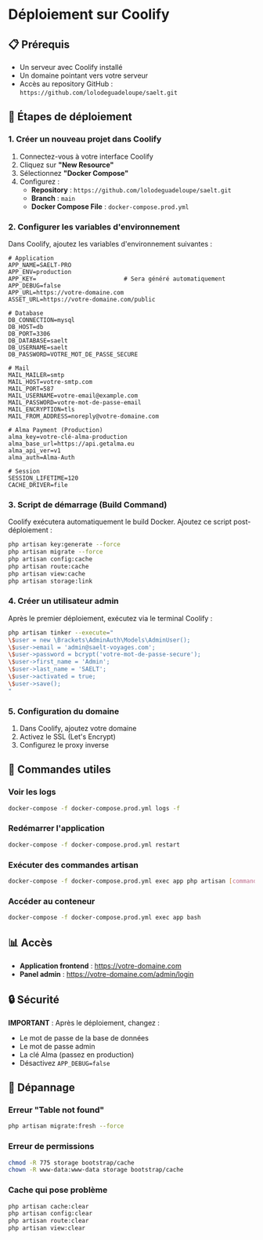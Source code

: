 # Déploiement sur Coolify

## 📋 Prérequis

- Un serveur avec Coolify installé
- Un domaine pointant vers votre serveur
- Accès au repository GitHub : `https://github.com/lolodeguadeloupe/saelt.git`

## 🚀 Étapes de déploiement

### 1. Créer un nouveau projet dans Coolify

1. Connectez-vous à votre interface Coolify
2. Cliquez sur **"New Resource"**
3. Sélectionnez **"Docker Compose"**
4. Configurez :
   - **Repository** : `https://github.com/lolodeguadeloupe/saelt.git`
   - **Branch** : `main`
   - **Docker Compose File** : `docker-compose.prod.yml`

### 2. Configurer les variables d'environnement

Dans Coolify, ajoutez les variables d'environnement suivantes :

```env
# Application
APP_NAME=SAELT-PRO
APP_ENV=production
APP_KEY=                         # Sera généré automatiquement
APP_DEBUG=false
APP_URL=https://votre-domaine.com
ASSET_URL=https://votre-domaine.com/public

# Database
DB_CONNECTION=mysql
DB_HOST=db
DB_PORT=3306
DB_DATABASE=saelt
DB_USERNAME=saelt
DB_PASSWORD=VOTRE_MOT_DE_PASSE_SECURE

# Mail
MAIL_MAILER=smtp
MAIL_HOST=votre-smtp.com
MAIL_PORT=587
MAIL_USERNAME=votre-email@example.com
MAIL_PASSWORD=votre-mot-de-passe-email
MAIL_ENCRYPTION=tls
MAIL_FROM_ADDRESS=noreply@votre-domaine.com

# Alma Payment (Production)
alma_key=votre-clé-alma-production
alma_base_url=https://api.getalma.eu
alma_api_ver=v1
alma_auth=Alma-Auth

# Session
SESSION_LIFETIME=120
CACHE_DRIVER=file
```

### 3. Script de démarrage (Build Command)

Coolify exécutera automatiquement le build Docker. Ajoutez ce script post-déploiement :

```bash
php artisan key:generate --force
php artisan migrate --force
php artisan config:cache
php artisan route:cache
php artisan view:cache
php artisan storage:link
```

### 4. Créer un utilisateur admin

Après le premier déploiement, exécutez via le terminal Coolify :

```bash
php artisan tinker --execute="
\$user = new \Brackets\AdminAuth\Models\AdminUser();
\$user->email = 'admin@saelt-voyages.com';
\$user->password = bcrypt('votre-mot-de-passe-secure');
\$user->first_name = 'Admin';
\$user->last_name = 'SAELT';
\$user->activated = true;
\$user->save();
"
```

### 5. Configuration du domaine

1. Dans Coolify, ajoutez votre domaine
2. Activez le SSL (Let's Encrypt)
3. Configurez le proxy inverse

## 🔧 Commandes utiles

### Voir les logs
```bash
docker-compose -f docker-compose.prod.yml logs -f
```

### Redémarrer l'application
```bash
docker-compose -f docker-compose.prod.yml restart
```

### Exécuter des commandes artisan
```bash
docker-compose -f docker-compose.prod.yml exec app php artisan [commande]
```

### Accéder au conteneur
```bash
docker-compose -f docker-compose.prod.yml exec app bash
```

## 📊 Accès

- **Application frontend** : https://votre-domaine.com
- **Panel admin** : https://votre-domaine.com/admin/login

## 🔒 Sécurité

**IMPORTANT** : Après le déploiement, changez :
- Le mot de passe de la base de données
- Le mot de passe admin
- La clé Alma (passez en production)
- Désactivez `APP_DEBUG=false`

## 🐛 Dépannage

### Erreur "Table not found"
```bash
php artisan migrate:fresh --force
```

### Erreur de permissions
```bash
chmod -R 775 storage bootstrap/cache
chown -R www-data:www-data storage bootstrap/cache
```

### Cache qui pose problème
```bash
php artisan cache:clear
php artisan config:clear
php artisan route:clear
php artisan view:clear
```
